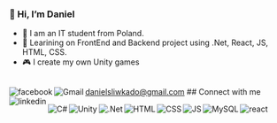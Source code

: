 ### 👋 Hi, I’m Daniel
- 🔭 I am an IT student from Poland.
- 🌱 Learining on FrontEnd and Backend project using .Net, React, JS, HTML, CSS.
- 🎮 I create my own Unity games

<br> danielsliwkado@gmail.com ## Connect with me  [<img align="left" alt="facebook" src="https://img.shields.io/badge/facebook-%231877F2.svg?&style=for-the-badge&logo=facebook&logoColor=white" />](https://www.facebook.com/daniel.sliwka.7/)[<img align="left" alt="Gmail" src="https://img.shields.io/badge/Gmail-D14836?style=for-the-badge&logo=gmail&logoColor=white" />](https://mail.google.com/)[<img align="left" alt="linkedin" src="https://img.shields.io/badge/LinkedIn-0077B5?style=for-the-badge&logo=linkedin&logoColor=white"/>](https://www.LinkedIn.com/in/daniel-%C5%9Bliwka-031586276/)<br>

<img align="left" alt="C#" src="https://img.shields.io/badge/C%23-239120?style=for-the-badge&logo=c-sharp&logoColor=white" /><img align="left" alt="Unity" src="https://img.shields.io/badge/Unity-100000?style=for-the-badge&logo=unity&logoColor=white" /><img align="left" alt=".Net" src="https://img.shields.io/badge/.NET-5C2D91?style=for-the-badge&logo=.net&logoColor=white" /><img align="left" alt="HTML" src="https://img.shields.io/badge/HTML5-E34F26?style=for-the-badge&logo=html5&logoColor=white" /><img align="left" alt="CSS" src="https://img.shields.io/badge/CSS-239120?&style=for-the-badge&logo=css3&logoColor=white" /><img align="left" alt="JS" src="https://img.shields.io/badge/JavaScript-F7DF1E?style=for-the-badge&logo=javascript&logoColor=black" /><img align="left" alt="MySQL" src="https://img.shields.io/badge/MySQL-00000F?style=for-the-badge&logo=mysql&logoColor=white" /><img align="left" alt="react" src="https://img.shields.io/badge/react%20-%2320232a.svg?&style=for-the-badge&logo=react&logoColor=%2361DAFB" /><br>
<br>
<!---
Ramzes9090/Ramzes9090 is a ✨ special ✨ repository because its `README.md` (this file) appears on your GitHub profile.
You can click the Preview link to take a look at your changes.
--->
